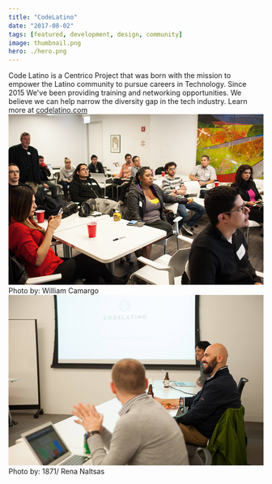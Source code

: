 ```yaml
---
title: "CodeLatino"
date: "2017-08-02"
tags: [featured, development, design, community]
image: thumbnail.png
hero: ./hero.png
---
```


Code Latino is a Centrico Project that was born with the mission to empower the Latino community to pursue careers in Technology. Since 2015 We've been providing training and networking opportunities. We believe we can help narrow the diversity gap in the tech industry. Learn more at [codelatino.com](http://www.codelatino.com/ "Link to CodeLatino")
![alt text](./cl-launch.png "Code Latino Launch at Pivotal Labs")
Photo by: William Camargo
![alt text](./product-design-talk.png "Product Design Talk at 1871")
Photo by: 1871/ Rena Naltsas
